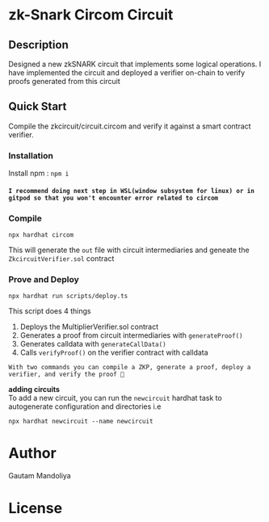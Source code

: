 # zk-Snark Circom Circuit

## Description
Designed a new zkSNARK circuit that implements some logical operations. I have implemented the circuit and deployed a verifier on-chain to verify proofs generated from this circuit

## Quick Start

Compile the zkcircuit/circuit.circom and verify it against a smart contract verifier.

### Installation

Install npm : `npm i`
   #### ` I recommend doing next step in WSL(window subsystem for linux) or in gitpod so that you won't encounter error related to circom `
   
### Compile

`npx hardhat circom` 

This will generate the `out` file with circuit intermediaries and geneate the `ZkcircuitVerifier.sol` contract

### Prove and Deploy

`npx hardhat run scripts/deploy.ts`

This script does 4 things  
1. Deploys the MultiplierVerifier.sol contract
2. Generates a proof from circuit intermediaries with `generateProof()`
3. Generates calldata with `generateCallData()`
4. Calls `verifyProof()` on the verifier contract with calldata

`With two commands you can compile a ZKP, generate a proof, deploy a verifier, and verify the proof 🎉`

**adding circuits**   
To add a new circuit, you can run the `newcircuit` hardhat task to autogenerate configuration and directories i.e  

```
npx hardhat newcircuit --name newcircuit
```
# Author
Gautam Mandoliya

# License
